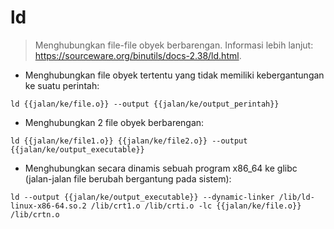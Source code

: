 # ld

> Menghubungkan file-file obyek berbarengan.
> Informasi lebih lanjut: <https://sourceware.org/binutils/docs-2.38/ld.html>.

- Menghubungkan file obyek tertentu yang tidak memiliki kebergantungan ke suatu perintah:

`ld {{jalan/ke/file.o}} --output {{jalan/ke/output_perintah}}`

- Menghubungkan 2 file obyek berbarengan:

`ld {{jalan/ke/file1.o}} {{jalan/ke/file2.o}} --output {{jalan/ke/output_executable}}`

- Menghubungkan secara dinamis sebuah program x86_64 ke glibc (jalan-jalan file berubah bergantung pada sistem):

`ld --output {{jalan/ke/output_executable}} --dynamic-linker /lib/ld-linux-x86-64.so.2 /lib/crt1.o /lib/crti.o -lc {{jalan/ke/file.o}} /lib/crtn.o`
